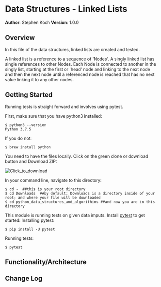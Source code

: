 # Data Structures - Linked Lists

**Author**: Stephen Koch
**Version**: 1.0.0

## Overview
In this file of the data structures, linked lists are created and tested.

A linked list is a reference to a sequence of 'Nodes'. A singly linked list has single references to other Nodes. Each Node is connected to another in the singly list, starting at the first or 'head' node and linking to the next node and then the next node until a referenced node is reached that has no next value linking it to any other nodes.

## Getting Started
Running tests is straight forward and involves using pytest.

First, make sure that you have python3 installed:
```
$ python3 --version
Python 3.7.5
```
If you do not:
```
$ brew install python
```
You need to have the files locally. Click on the green clone or download button and Download ZIP:

![Click_to_download](/assets/Click_to_download_x6c0g16lz.png)


In your command line, navigate to this directory:
```
$ cd ~  ##this is your root directory
$ cd Downloads  ##by default: Downloads is a directory inside of your root; and where your file will be downloaded
$ cd python_data_structures_and_algorithims ##and now you are in this directory
```
This module is running tests on given data imputs. Install [pytest](https://docs.pytest.org/en/latest/getting-started.html) to get started:
Installing pytest:
```
$ pip install -U pytest
```
Running tests:
```
$ pytest
```
## Functionality/Architecture


## Change Log


